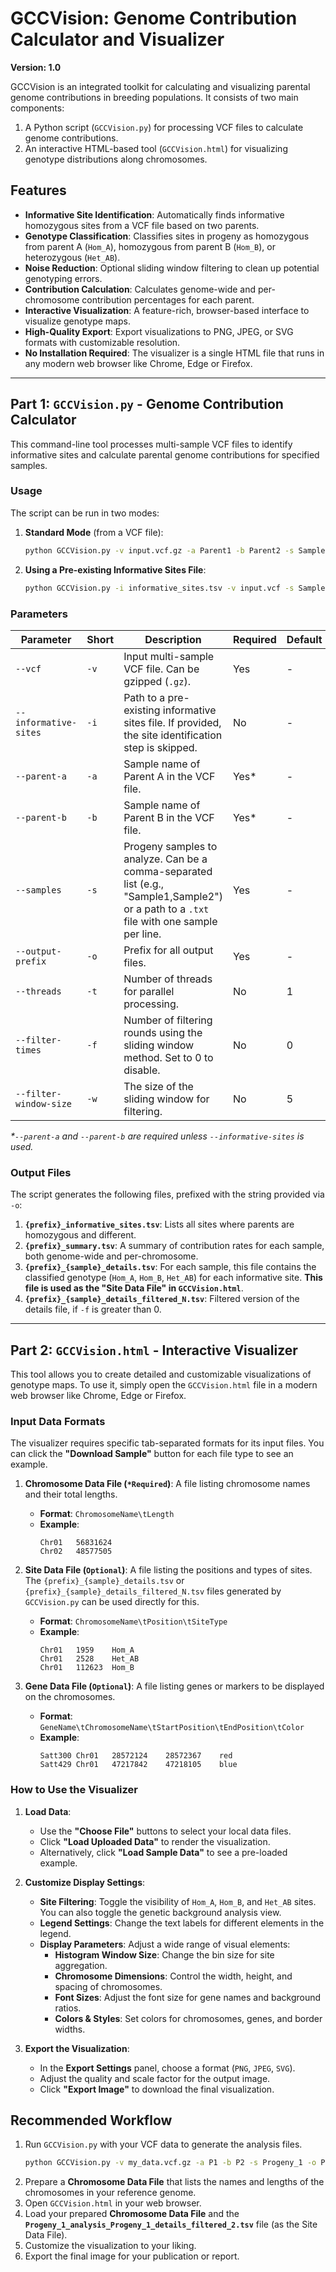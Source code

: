 # GCCVision: Genome Contribution Calculator and Visualizer

**Version: 1.0**

GCCVision is an integrated toolkit for calculating and visualizing parental genome contributions in breeding populations. It consists of two main components:
1.  A Python script (`GCCVision.py`) for processing VCF files to calculate genome contributions.
2.  An interactive HTML-based tool (`GCCVision.html`) for visualizing genotype distributions along chromosomes.

## Features

-   **Informative Site Identification**: Automatically finds informative homozygous sites from a VCF file based on two parents.
-   **Genotype Classification**: Classifies sites in progeny as homozygous from parent A (`Hom_A`), homozygous from parent B (`Hom_B`), or heterozygous (`Het_AB`).
-   **Noise Reduction**: Optional sliding window filtering to clean up potential genotyping errors.
-   **Contribution Calculation**: Calculates genome-wide and per-chromosome contribution percentages for each parent.
-   **Interactive Visualization**: A feature-rich, browser-based interface to visualize genotype maps.
-   **High-Quality Export**: Export visualizations to PNG, JPEG, or SVG formats with customizable resolution.
-   **No Installation Required**: The visualizer is a single HTML file that runs in any modern web browser like Chrome, Edge or Firefox.

---

## Part 1: `GCCVision.py` - Genome Contribution Calculator

This command-line tool processes multi-sample VCF files to identify informative sites and calculate parental genome contributions for specified samples.

### Usage

The script can be run in two modes:

1.  **Standard Mode** (from a VCF file):
    ```bash
    python GCCVision.py -v input.vcf.gz -a Parent1 -b Parent2 -s Sample1,Sample2 -o results
    ```
2.  **Using a Pre-existing Informative Sites File**:
    ```bash
    python GCCVision.py -i informative_sites.tsv -v input.vcf -s Sample1,Sample2 -o results
    ```

### Parameters

| Parameter                 | Short | Description                                                                                                        | Required | Default |
| ------------------------- | ----- | ------------------------------------------------------------------------------------------------------------------ | -------- | ------- |
| `--vcf`                   | `-v`  | Input multi-sample VCF file. Can be gzipped (`.gz`).                                                               | Yes      | -       |
| `--informative-sites`     | `-i`  | Path to a pre-existing informative sites file. If provided, the site identification step is skipped.               | No       | -       |
| `--parent-a`              | `-a`  | Sample name of Parent A in the VCF file.                                                                           | Yes*     | -       |
| `--parent-b`              | `-b`  | Sample name of Parent B in the VCF file.                                                                           | Yes*     | -       |
| `--samples`               | `-s`  | Progeny samples to analyze. Can be a comma-separated list (e.g., "Sample1,Sample2") or a path to a `.txt` file with one sample per line. | Yes      | -       |
| `--output-prefix`         | `-o`  | Prefix for all output files.                                                                                       | Yes      | -       |
| `--threads`               | `-t`  | Number of threads for parallel processing.                                                                         | No       | 1       |
| `--filter-times`          | `-f`  | Number of filtering rounds using the sliding window method. Set to 0 to disable.                                   | No       | 0       |
| `--filter-window-size`    | `-w`  | The size of the sliding window for filtering.                                                                      | No       | 5       |

_*`--parent-a` and `--parent-b` are required unless `--informative-sites` is used._

### Output Files

The script generates the following files, prefixed with the string provided via `-o`:

1.  **`{prefix}_informative_sites.tsv`**: Lists all sites where parents are homozygous and different.
2.  **`{prefix}_summary.tsv`**: A summary of contribution rates for each sample, both genome-wide and per-chromosome.
3.  **`{prefix}_{sample}_details.tsv`**: For each sample, this file contains the classified genotype (`Hom_A`, `Hom_B`, `Het_AB`) for each informative site. **This file is used as the "Site Data File" in `GCCVision.html`**.
4.  **`{prefix}_{sample}_details_filtered_N.tsv`**: Filtered version of the details file, if `-f` is greater than 0.

---

## Part 2: `GCCVision.html` - Interactive Visualizer

This tool allows you to create detailed and customizable visualizations of genotype maps. To use it, simply open the `GCCVision.html` file in a modern web browser like Chrome, Edge or Firefox.

### Input Data Formats

The visualizer requires specific tab-separated formats for its input files. You can click the **"Download Sample"** button for each file type to see an example.

1.  **Chromosome Data File (`*Required`)**: A file listing chromosome names and their total lengths.
    *   **Format**: `ChromosomeName\tLength`
    *   **Example**:
        ```
        Chr01	56831624
        Chr02	48577505
        ```

2.  **Site Data File (`Optional`)**: A file listing the positions and types of sites. The `{prefix}_{sample}_details.tsv` or `{prefix}_{sample}_details_filtered_N.tsv` files generated by `GCCVision.py` can be used directly for this.
    *   **Format**: `ChromosomeName\tPosition\tSiteType`
    *   **Example**:
        ```
        Chr01	1959	Hom_A
        Chr01	2528	Het_AB
        Chr01	112623	Hom_B
        ```

3.  **Gene Data File (`Optional`)**: A file listing genes or markers to be displayed on the chromosomes.
    *   **Format**: `GeneName\tChromosomeName\tStartPosition\tEndPosition\tColor`
    *   **Example**:
        ```
        Satt300	Chr01	28572124	28572367	red
        Satt429	Chr01	47217842	47218105	blue
        ```

### How to Use the Visualizer

1.  **Load Data**:
    -   Use the **"Choose File"** buttons to select your local data files.
    -   Click **"Load Uploaded Data"** to render the visualization.
    -   Alternatively, click **"Load Sample Data"** to see a pre-loaded example.

2.  **Customize Display Settings**:
    -   **Site Filtering**: Toggle the visibility of `Hom_A`, `Hom_B`, and `Het_AB` sites. You can also toggle the genetic background analysis view.
    -   **Legend Settings**: Change the text labels for different elements in the legend.
    -   **Display Parameters**: Adjust a wide range of visual elements:
        -   **Histogram Window Size**: Change the bin size for site aggregation.
        -   **Chromosome Dimensions**: Control the width, height, and spacing of chromosomes.
        -   **Font Sizes**: Adjust the font size for gene names and background ratios.
        -   **Colors & Styles**: Set colors for chromosomes, genes, and border widths.

3.  **Export the Visualization**:
    -   In the **Export Settings** panel, choose a format (`PNG`, `JPEG`, `SVG`).
    -   Adjust the quality and scale factor for the output image.
    -   Click **"Export Image"** to download the final visualization.

## Recommended Workflow

1.  Run `GCCVision.py` with your VCF data to generate the analysis files.
    ```bash
    python GCCVision.py -v my_data.vcf.gz -a P1 -b P2 -s Progeny_1 -o Progeny_1_analysis -f 2 -w 10
    ```
2.  Prepare a **Chromosome Data File** that lists the names and lengths of the chromosomes in your reference genome.
3.  Open `GCCVision.html` in your web browser.
4.  Load your prepared **Chromosome Data File** and the **`Progeny_1_analysis_Progeny_1_details_filtered_2.tsv`** file (as the Site Data File).
5.  Customize the visualization to your liking.
6.  Export the final image for your publication or report.
